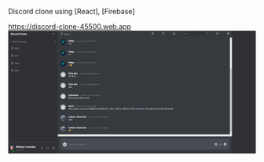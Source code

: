 Discord clone using [React], [Firebase]

https://discord-clone-45500.web.app
![Screenshot](DiscordClone.png)
